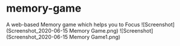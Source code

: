 # memory-game
A web-based Memory game which helps you to Focus 
![Screenshot](Screenshot_2020-06-15 Memory Game.png)
![Screenshot](Screenshot_2020-06-15 Memory Game1.png)

